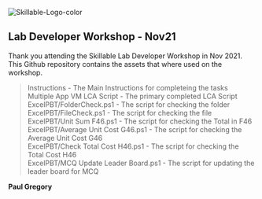 ![Skillable-Logo-color](https://user-images.githubusercontent.com/18261777/142505445-6c9a025b-5349-4dc3-b42a-8734b9953ad5.jpg)

## Lab Developer Workshop - Nov21

Thank you attending the Skillable Lab Developer Workshop in Nov 2021.  This Github repository contains the assets that where used on the workshop.

> Instructions - The Main Instructions for completeing the tasks  
> Multiple App VM LCA Script - The primary completed LCA Script  
> ExcelPBT/FolderCheck.ps1 - The script for checking the folder  
> ExcelPBT/FileCheck.ps1 - The script for checking the file  
> ExcelPBT/Unit Sum F46.ps1 - The script for checking the Total in F46  
> ExcelPBT/Average Unit Cost G46.ps1 - The script for checking the Average Unit Cost G46  
> ExcelPBT/Check Total Cost H46.ps1 - The script for checking the Total Cost H46  
> ExcelPBT/MCQ Update Leader Board.ps1 - The script for updating the leader board for MCQ  

**Paul Gregory**
